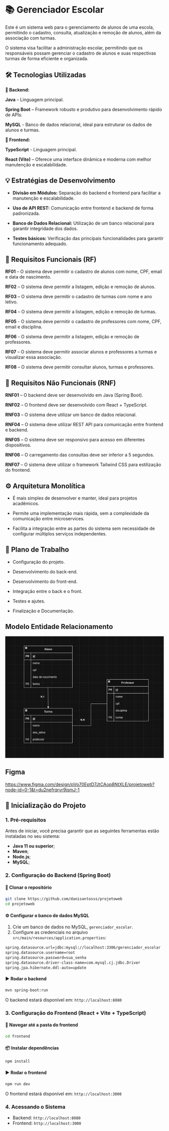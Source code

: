 # 📚 Gerenciador Escolar
Este é um sistema web para o gerenciamento de alunos de uma escola, permitindo o cadastro, consulta, atualização e remoção de alunos, além da associação com turmas.

O sistema visa facilitar a administração escolar, permitindo que os responsáveis possam gerenciar o cadastro de alunos e suas respectivas turmas de forma eficiente e organizada.

🛠 Tecnologias Utilizadas
---

**🔹 Backend:**

**Java** – Linguagem principal.

**Spring Boot** – Framework robusto e produtivo para desenvolvimento rápido de APIs.

**MySQL** - Banco de dados relacional, ideal para estruturar os dados de alunos e turmas.

**🔹 Frontend:**

**TypeScript** - Linguagem principal.

**React (Vite)** – Oferece uma interface dinâmica e moderna com melhor manutenção e escalabilidade.

💡 Estratégias de Desenvolvimento
---

- **Divisão em Módulos:** Separação do backend e frontend para facilitar a manutenção e escalabilidade.

- **Uso de API REST:** Comunicação entre frontend e backend de forma padronizada.

- **Banco de Dados Relacional:** Utilização de um banco relacional para garantir integridade dos dados.

- **Testes básicos:** Verificação das principais funcionalidades para garantir funcionamento adequado.

📌 Requisitos Funcionais (RF)
---

**RF01** – O sistema deve permitir o cadastro de alunos com nome, CPF, email e data de nascimento.

**RF02** – O sistema deve permitir a listagem, edição e remoção de alunos.

**RF03** – O sistema deve permitir o cadastro de turmas com nome e ano letivo.

**RF04** – O sistema deve permitir a listagem, edição e remoção de turmas.

**RF05** - O sistema deve permitir o cadastro de professores com nome, CPF, email e disciplina.

**RF06** - O sistema deve permitir a listagem, edição e remoção de professores.

**RF07** – O sistema deve permitir associar alunos e professores a turmas e visualizar essa associação.

**RF08** – O sistema deve permitir consultar alunos, turmas e professores.


📌 Requisitos Não Funcionais (RNF)
---
**RNF01** – O backend deve ser desenvolvido em Java (Spring Boot).

**RNF02** – O frontend deve ser desenvolvido com React + TypeScript.

**RNF03** – O sistema deve utilizar um banco de dados relacional.

**RNF04** – O sistema deve utilizar REST API para comunicação entre frontend e backend.

**RNF05** – O sistema deve ser responsivo para acesso em diferentes dispositivos.

**RNF06** – O carregamento das consultas deve ser inferior a 5 segundos.

**RNF07** – O sistema deve utilizar o framework Tailwind CSS para estilização do frontend.

⚙ Arquitetura Monolítica
---

- É mais simples de desenvolver e manter, ideal para projetos acadêmicos.

- Permite uma implementação mais rápida, sem a complexidade da comunicação entre microservices.

- Facilita a integração entre as partes do sistema sem necessidade de configurar múltiplos serviços independentes.

📅 Plano de Trabalho
---

- Configuração do projeto.

- Desenvolvimento do back-end.

- Desenvolvimento do front-end.

- Integração entre o back e o front.

- Testes e ajutes.

- Finalização e Documentação.

Modelo Entidade Relacionamento
---

![Modelagem ER](backend/gerenciadorescolar/gerenciadorescolar/src/main/resources/templates/diagrama.png)

Figma
---
https://www.figma.com/design/pVo70EptD7JtCAop8NtXLE/projetoweb?node-id=0-1&t=du2nefrqrvr9jsmJ-1

🚀 Inicialização do Projeto
---

### 1. **Pré-requisitos**

Antes de iniciar, você precisa garantir que as seguintes ferramentas estão instaladas no seu sistema:

- **Java 11 ou superior**;
- **Maven**;
- **Node.js**;
- **MySQL**;

### 2. **Configuração do Backend (Spring Boot)**

#### 📁 Clonar o repositório

```bash
git clone https://github.com/danisantosss/projetoweb
cd projetoweb
```

#### ⚙️ Configurar o banco de dados MySQL

1. Crie um banco de dados no MySQL, `gerenciador_escolar`.
2. Configure as credenciais no arquivo `src/main/resources/application.properties`:

```properties
spring.datasource.url=jdbc:mysql://localhost:3306/gerenciador_escolar
spring.datasource.username=root
spring.datasource.password=sua_senha
spring.datasource.driver-class-name=com.mysql.cj.jdbc.Driver
spring.jpa.hibernate.ddl-auto=update
```

#### ▶️ Rodar o backend

```bash
mvn spring-boot:run
```

O backend estará disponível em: `http://localhost:8080`

### 3. **Configuração do Frontend (React + Vite + TypeScript)**

#### 📁 Navegar até a pasta do frontend

```bash
cd frontend
```

#### 📦 Instalar dependências

```bash
npm install
```

#### ▶️ Rodar o frontend

```bash
npm run dev
```

O frontend estará disponível em: `http://localhost:3000`

### 4. **Acessando o Sistema**

- Backend: `http://localhost:8080`
- Frontend: `http://localhost:3000`
